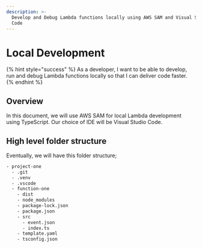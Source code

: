 ```yaml
---
description: >-
  Develop and Debug Lambda functions locally using AWS SAM and Visual Studio
  Code
---
```


# Local Development

{% hint style="success" %}
As a developer, I want to be able to develop, run and debug Lambda functions locally so that I can deliver code faster.
{% endhint %}

## Overview

In this document, we will use AWS SAM for local Lambda development using TypeScript. Our choice of IDE will be Visual Studio Code.

## High level folder structure

Eventually, we will have this folder structure;

```bash
- project-one
  - .git
  - .venv
  - .vscode
  - function-one
    - dist
    - node_modules
    - package-lock.json
    - package.json
    - src
      - event.json
      - index.ts
    - template.yaml
    - tsconfig.json
```
